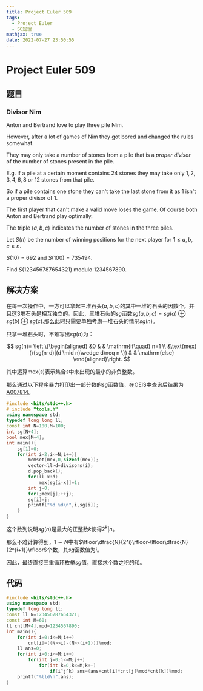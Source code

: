 ```yaml
---
title: Project Euler 509
tags:
  - Project Euler
  - SG定理
mathjax: true
date: 2022-07-27 23:50:55
---
```


<escape><!-- more --></escape>

# Project Euler 509

## 题目

### Divisor Nim

Anton and Bertrand love to play three pile Nim.

However, after a lot of games of Nim they got bored and changed the rules somewhat.

They may only take a number of stones from a pile that is a <dfn title="a proper divisor of n is a divisor of n smaller than n">proper divisor</dfn> of the number of stones present in the pile.

E.g. if a pile at a certain moment contains $24$ stones they may take only $1,2,3,4,6,8$ or $12$ stones from that pile.

So if a pile contains one stone they can't take the last stone from it as $1$ isn't a proper divisor of $1$.

The first player that can't make a valid move loses the game.
Of course both Anton and Bertrand play optimally.

The triple $(a,b,c)$ indicates the number of stones in the three piles.

Let $S(n)$ be the number of winning positions for the next player for $1 \le a, b, c \le n$.

$S(10) = 692$ and $S(100) = 735494$.

Find $S(123456787654321)\text{ modulo }1234567890$.

## 解决方案

在每一次操作中，一方可以拿起三堆石头$(a,b,c)$的其中一堆的石头的因数个。并且这$3$堆石头是相互独立的。因此，三堆石头的$sg$函数$sg(a,b,c)=sg(a)\oplus sg(b)\oplus sg(c)$.那么此时只需要单独考虑一堆石头的情况$sg(n)$。

只拿一堆石头时，不难写出$sg(n)$为：

$$
sg(n)=
\left \{\begin{aligned}
  &0 & & \mathrm{if\quad} n=1 \\
  &\text{mex}(\{sg(n-d)|(d \mid n)\wedge d\neq n \}) & & \mathrm{else}
\end{aligned}\right.
$$

其中运算$\text{mex}(s)$表示集合$s$中未出现的最小的非负整数。

那么通过以下程序暴力打印出一部分数的$sg$函数值，在OEIS中查询后结果为[A007814](https://oeis.org/A007814)。

```C++
#include <bits/stdc++.h>
# include "tools.h"
using namespace std;
typedef long long ll;
const int N=100,M=100;
int sg[N+4];
bool mex[M+4];
int main(){
    sg[1]=0;
    for(int i=2;i<=N;i++){
        memset(mex,0,sizeof(mex));
        vector<ll>d=divisors(i);
        d.pop_back();
        for(ll x:d)
            mex[sg[i-x]]=1;
        int j=0;
        for(;mex[j];++j);
        sg[i]=j;
        printf("%d %d\n",i,sg[i]);
    }
}

```

这个数列说明$sg(n)$是最大的正整数$k$使得$2^k|n$。

那么不难计算得到，$1\sim N$中有$\lfloor\dfrac{N}{2^i}\rfloor-\lfloor\dfrac{N}{2^{i+1}}\rfloor$个数，其$sg$函数值为$i$。

因此，最终直接三重循环枚举$sg$值，直接求个数之积的和。

## 代码

```C++
#include <bits/stdc++.h>
using namespace std;
typedef long long ll;
const ll N=123456787654321;
const int M=60;
ll cnt[M+4],mod=1234567890;
int main(){
    for(int i=0;i<=M;i++)
        cnt[i]=((N>>i)-(N>>(i+1)))%mod;
    ll ans=0;
    for(int i=0;i<=M;i++)
        for(int j=0;j<=M;j++)
            for(int k=0;k<=M;k++)
                if(i^j^k) ans=(ans+cnt[i]*cnt[j]%mod*cnt[k])%mod;
    printf("%lld\n",ans);
}

```
